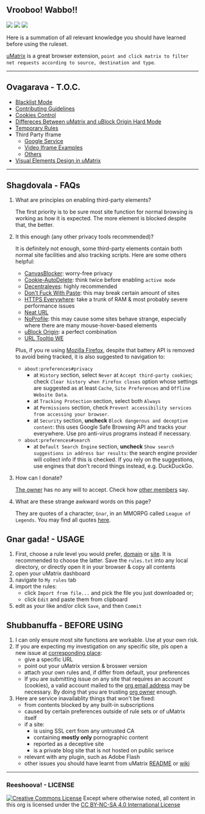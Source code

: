 ## Vrooboo! Wabbo!!

[![](https://img.shields.io/badge/%F0%9F%8C%8D-%E7%AE%80%E4%BD%93%E4%B8%AD%E6%96%87-red.svg)](/zh-CN/) ![](https://img.shields.io/badge/%F0%9F%8C%8D-%E6%AD%A3%E9%AB%94%E4%B8%AD%E6%96%87-red.svg) [![](https://img.shields.io/badge/%F0%9F%8C%8D-%E6%97%A5%E6%9C%AC%E8%AA%9E-red.svg)](/ja/)

Here is a summation of all relevant knowledge you should have learned before using the ruleset.

[uMatrix](https://github.com/gorhill/uMatrix) is a great browser extension, `point and click matrix to filter net requests according to source, destination and type`.

---

## Ovagarava - T.O.C.

- [Blacklist Mode](Blacklist-Mode.md)
- [Contributing Guidelines](Guidelines.md)
- [Cookies Control](Cookies-Control.md)
- [Differeces Between uMatrix and uBlock Origin Hard Mode](Differences.md)
- [Temporary Rules](Temp.md)
- Third Party Iframe
    - [Google Service](Google-Services.md)
    - [Video Iframe Examples](Video-Iframe-Examples.md)
    - [Others](Others.md)
- [Visual Elements Design in uMatrix](Visual.md)

---

## Shagdovala - FAQs

1. What are principles on enabling third-party elements?

    The first priority is to be sure most site function for normal browsing is working as how it is expected. The more element is blocked despite that, the better.

2. It this enough (any other privacy tools recommended)?

    It is definitely not enough, some third-party elements contain both normal site facilities and also tracking scripts. Here are some others helpful:
    - [CanvasBlocker](https://github.com/kkapsner/CanvasBlocker): worry-free privacy
    - [Cookie-AutoDelete](https://github.com/Cookie-AutoDelete/Cookie-AutoDelete): think twice before enabling `active mode`
    - [Decentraleyes](https://decentraleyes.org/): highly recommended
    - [Don't Fuck With Paste](https://addons.mozilla.org/firefox/addon/don-t-fuck-with-paste/): this may break certain amount of sites
    - [HTTPS Everywhere](https://www.eff.org/https-everywhere): take a trunk of RAM & most probably severe performance issues
    - [Neat URL](http://hugsmile.eu/)
    - [NoProfile](https://addons.mozilla.org/firefox/addon/noprofile/): this may cause some sites behave strange, especially where there are many mouse-hover-based elements
    - [uBlock Origin](https://github.com/gorhill/uBlock): a perfect combination
    - [URL Tooltip WE](https://addons.mozilla.org/firefox/addon/url-tooltip-we/)

    Plus, if you re using [Mozilla Firefox](https://www.mozilla.org/firefox/all/), despite that battery API is removed to avoid being tracked, it is also suggested to navigation to:

    - `about:preferences#privacy`
        - at `History` section, select `Never` at `Accept third-party cookies`; check `Clear history when Firefox closes` option whose settings are suggested as at least `Cache`, `Site Preferences` and `Offline Website Data`.
        - at `Tracking Protection` section, select both `Always`
        - at `Permissions` section, check `Prevent accessibility services from accessing your browser`.
        - at `Security` section, **uncheck** `Block dangerous and deceptive content`: this uses Google Safe Browsing API and tracks your everywhere. Use pro anti-virus programs instead if necessary.
    - `about:preferences#search`
        - at `Default Search Engine` section, **uncheck** `Show search suggestions in address bar results`: the search engine provider will collect info if this is checked. If you rely on the suggestions, use engines that don't record things instead, e.g. DuckDuckGo.

3. How can I donate?

    [The owner](https://github.com/Rictusempra) has no any will to accept. Check how [other members](https://github.com/orgs/uMatrix-Rules/people) say.

4. What are these strange awkward words on this page?

    They are quotes of a character, `Gnar`, in an MMORPG called `League of Legends`. You may find all quotes [here](http://leagueoflegends.wikia.com/wiki/Gnar/Quotes).

## Gnar gada! - USAGE

1. First, choose a rule level you would prefer, [domain](https://github.com/uMatrix-Rules/uMatrix-Rules-Domain) or [site](https://github.com/uMatrix-Rules/uMatrix-Rules-Site).  It is recommended to choose the latter. Save the `rules.txt` into any local directory, or directly open it in your browser & copy all contents
2. open your uMatrix dashboard
3. navigate to `My rules` tab
4. import the rules:
   - click `Import from file...` and pick the file you just downloaded or;
   - click `Edit` and paste them from clipboard
5. edit as your like and/or click `Save`, and then `Commit`

## Shubbanuffa - BEFORE USING

1. I can only ensure most site functions are workable. Use at your own risk.
2. If you are expecting my investigation on any specific site, pls open a new issue at [corresponding place](https://github.com/uMatrix-Rules):
    - give a specific URL
    - point out your uMatrix version & broswer version
    - attach your own rules and, if differ from default, your preferences
    - If you are submitting issue on any site that requires an account (cookies), a valid account mailed to the [org email address](lolipopplus@protonmail.com) may be necessary. By doing that you are trusting [org owner](https://github.com/Rictusempra) enough.
3. Here are service inavailablity things that won't be fixed:
    -  from contents blocked by any built-in subscriptions
    -  caused by certain preferences outside of rule sets or of uMatrix itself
    -  if a site:
        -  is using SSL cert from any untrusted CA
        -  containing **mostly only** pornographic content
        -  reported as a deceptive site
        -  is a private blog site that is not hosted on public serivce
    -  relevant with any plugin, such as Adobe Flash
    -  other issues you should have learnt from uMatrix [README](https://github.com/gorhill/uMatrix/blob/master/README.md) or [wiki](https://github.com/gorhill/uMatrix/wiki)

---

### Reeshoova! - LICENSE

<a rel="license" href="http://creativecommons.org/licenses/by-nc-sa/4.0/"><img alt="Creative Commons License" style="border-width:0" src="https://i.creativecommons.org/l/by-nc-sa/4.0/88x31.png" /></a>
Except where otherwise noted, all content in this org is licensed under the <a rel="license" href="http://creativecommons.org/licenses/by-nc-sa/4.0/">CC BY-NC-SA 4.0 International License</a>
